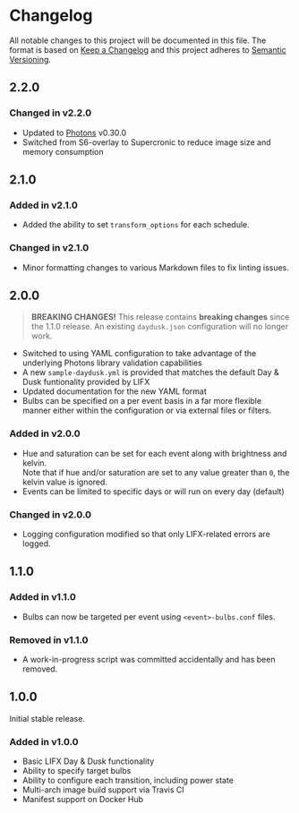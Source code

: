 # Changelog

All notable changes to this project will be documented in this file. The format is based on [Keep a Changelog](https://keepachangelog.com/en/1.0.0/) and this project adheres to [Semantic Versioning](https://semver.org/spec/v2.0.0.html).

## 2.2.0

### Changed in v2.2.0

- Updated to [Photons](https://github.com/delfick/photons) v0.30.0
- Switched from S6-overlay to Supercronic to reduce image size and memory consumption

## 2.1.0

### Added in v2.1.0

- Added the ability to set `transform_options` for each schedule.

### Changed in v2.1.0

- Minor formatting changes to various Markdown files to fix linting issues.

## 2.0.0

> **BREAKING CHANGES!**
> This release contains **breaking changes** since the 1.1.0 release. An existing `daydusk.json` configuration will no longer work.

- Switched to using YAML configuration to take advantage of the underlying Photons library validation capabilities
- A new `sample-daydusk.yml` is provided that matches the default Day & Dusk funtionality provided by LIFX
- Updated documentation for the new YAML format
- Bulbs can be specified on a per event basis in a far more flexible manner either within the configuration or via external files or filters.

### Added in v2.0.0

- Hue and saturation can be set for each event along with brightness and kelvin.<br>Note that if hue and/or saturation are set to any value greater than `0`, the kelvin value is ignored. 
- Events can be limited to specific days or will run on every day (default) 

### Changed in v2.0.0

- Logging configuration modified so that only LIFX-related errors are logged. 

## 1.1.0

### Added in v1.1.0

- Bulbs can now be targeted per event using `<event>-bulbs.conf` files.

### Removed in v1.1.0

- A work-in-progress script was committed accidentally and has been removed.

## 1.0.0

Initial stable release.

### Added in v1.0.0

- Basic LIFX Day & Dusk functionality
- Ability to specify target bulbs 
- Ability to configure each transition, including power state
- Multi-arch image build support via Travis CI
- Manifest support on Docker Hub

